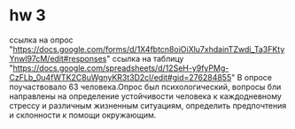 # hw 3
ссылка на опрос "https://docs.google.com/forms/d/1X4fbtcn8oiOiXlu7xhdainTZwdi_Ta3FKtyYnwl97cM/edit#responses"
ссылка на таблицу "https://docs.google.com/spreadsheets/d/12SeH-y9fyPMg-CzFLb_0u4fWTK2C8uWgnyKR3t3D2cI/edit#gid=276284855"
В опросе поучаствовало 63 человека.Опрос был психологический, вопросы бли направлены на определение устойчивости человека к каждодневному стрессу и различным жизненным ситуациям, определить предпочтения и склонности к помощи окружающим.
